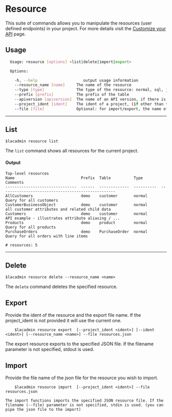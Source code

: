 # Resource

This suite of commands allows you to manipulate the resources (user defined endpoints) in your project. 
For more details visit the [Customize your API](https://docops.ca.com/ca-live-api-creator/4-1/en/creating-apis/customize-your-api) page.

## Usage
```sh
  Usage: resource [options] <list|delete|import|export>

  Options:

    -h, --help                    output usage information
    --resource_name [name]     The name of the resource
    --type [type]              The type of the resource: normal, sql, javascript, storedproc, mongo
    --prefix [prefix]          The prefix of the table
    --apiversion [apiversion]  The name of an API version, if there is more than one - default v1
    --project_ident [ident]    The ident of a project, (if other than the current project
    --file [file]              Optional: for import/export, the name of a file to read from/save to, if unspecified, use stdin/stdout

```

***
## List
    $lacadmin resource list

The `list` command shows all resources for the current project.

#### Output
	Top-level resources
	Name                             Prefix  Table          Type        Comments
	-------------------------------  ------  -------------  ----------  --------------------------------------------------
	AllCustomers                     demo    customer       normal      Query for all customers
	CustomerBusinessObject           demo    customer       normal      all customer attributes and related child data
	Customers                        demo    customer       normal      API example - illustrates attribute aliasing / ...
	Products                         demo    product        normal      Query for all products
	PurchaseOrders                   demo    PurchaseOrder  normal      Query for all orders with line items
	
	# resources: 5


***
## Delete
    $lacadmin resource delete --resource_name <name>

The `delete` command deletes the specified resource.

## Export
Provide the ident of the resource and the export file name. If the project_ident is not provided it will use the current one.
```
    $lacadmin resource export  [--project_ident <ident>] [--ident <ident>] [--resource_name <name>] --file resources.json
```
The export resource exports to the specified JSON file. If the filename parameter is not specified, stdout is used.


## Import
Provide the file name of the json file for the resource you wish to import.
```
    $lacadmin resource import  [--project_ident <ident>] --file resources.json

The import functions imports the specified JSON resource file. If the filename (--file) parameter is not specified, stdin is used. (you can pipe the json file to the import)

